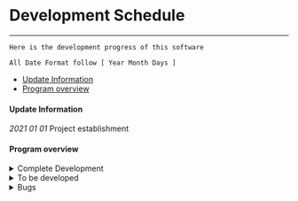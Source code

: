 # Development Schedule
---
```
Here is the development progress of this software

All Date Format follow [ Year Month Days ]
```

- [Update Information](#update-information)
- [Program overview](#program-overview)

#### Update Information

*2021 01 01*		Project establishment





#### Program overview


<details>
   <summary> Complete Development </summary>

 `The progress of the software has been developed`


| DATE | CONTENT |REMARK|
|:---:|:---:|:---:|
| 2000 08 06|Create Project|test|

</details>

<details>
   <summary> To be developed </summary>
  : 打碎打算

  `Features waiting to be developed`

| DATE | CONTENT |REMARK|
|:---:|:--:|:---:|
|  |Create Project|test|

</details>


<details>
   <summary> Bugs </summary>

  `Bugs waiting to be fixed`

| DATE | CONTENT |Problem Numbers|
|:---:|:--:|:---:|
| 2000 08 06|Create Project|#1|

</details>
